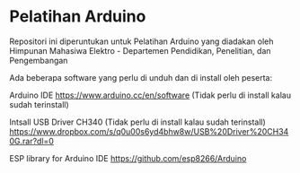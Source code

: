 # Pelatihan Arduino
Repositori ini diperuntukan untuk Pelatihan Arduino yang diadakan oleh Himpunan Mahasiwa Elektro - Departemen Pendidikan, Penelitian, dan Pengembangan

Ada beberapa software yang perlu di unduh dan di install oleh peserta:

Arduino IDE
https://www.arduino.cc/en/software (Tidak perlu di install kalau sudah terinstall)

Intsall USB Driver CH340 (Tidak perlu di install kalau sudah terinstall)
https://www.dropbox.com/s/q0u00s6yd4bhw8w/USB%20Driver%20CH340G.rar?dl=0

ESP library for Arduino IDE 
https://github.com/esp8266/Arduino
